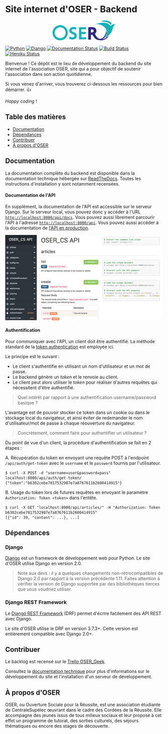 # Site internet d'OSER - Backend

<p align="center"><img width=40% src="media/logo.png"></p>

<!-- Badges issus de Shields.io.

Les badges sont générés à partir de l'URL, qui ressemble à ceci :
https://img.shields.io/badge/<label>-<status>-couleur>.svg

Plus d'informations sur leur site : http://shields.io
-->

[![Python](https://img.shields.io/badge/python-3.6-blue.svg)](https://docs.python.org/3/)
[![Django](https://img.shields.io/badge/django-2.0-blue.svg)](https://www.djangoproject.com)
[![Documentation Status](https://readthedocs.org/projects/oser-tech-docs/badge/?version=latest)](http://oser-tech-docs.readthedocs.io/en/latest/?badge=latest)
[![Build Status](https://travis-ci.org/oser-cs/oser-backend.svg?branch=master)](https://travis-ci.org/oser-cs/oser-backend)
[![Heroku Status](https://heroku-badge.herokuapp.com/?app=oser-backend&style=flat)](https://dashboard.heroku.com/apps)

Bienvenue ! Ce dépôt est le lieu de développement du backend du site internet de l'association OSER, site qui a pour objectif de soutenir l'association dans son action quotidienne.

Si vous venez d'arriver, vous trouverez ci-dessous les ressources pour bien démarrer. :+1:

*Happy coding* !

## Table des matières

- [Documentation](#documentation)
- [Dépendances](#dépendances)
- [Contribuer](#contribuer)
- [À propos d'OSER](#À-propos-doser)

## Documentation

La documentation complète du backend est disponible dans la documentation technique hébergée sur [ReadTheDocs](http://oser-tech-docs.readthedocs.io/fr/latest/). Toutes les instructions d'installation y sont notamment recensées.

#### Documentation de l'API

En supplément, la documentation de l'API est accessible sur le serveur Django. Sur le serveur local, vous pouvez donc y accéder à l'URL [`http://localhost:8000/api/docs`](http://localhost:8000/api/docs). Vous pouvez aussi librement parcourir l'API à l'adresse [`http://localhost:8000/api`](http://localhost:8000/api). Vous pouvez aussi accéder à la documentation de [l'API en production](http://oser-backend.herokuapp.com/api/docs).

![API Docs](media/api-docs.png)

#### Authentification

Pour communiquer avec l'API, un client doit être authentifié. La méthode standard de la [token authentication](https://auth0.com/learn/token-based-authentication-made-easy/) est employée ici.

Le principe est le suivant :

- Le client s'authentifie en utilisant un nom d'utilisateur et un mot de passe.
- Le backend génère un *token* et le renvoie au client.
- Le client peut alors utiliser le *token* pour réaliser d'autres requêtes qui nécessitent d'être authentifié.

> Quel intérêt par rapport à une authentification username/password basique ?

L'avantage est de pouvoir stocker ce token dans un cookie ou dans le stockage local du navigateur, et ainsi éviter de redemander le nom d'utilisateur/mot de passe à chaque réouverture du navigateur.

> Concrètement, comment faire pour authentifier un utilisateur ?

Du point de vue d'un client, la procédure d'authentification se fait en 2 étapes :

A. Récupération du token en envoyant une requête POST à l'endpoint `/api/auth/get-token` avec le `username` et le `password` fournis par l'utilisateur.

```
$ curl -X POST -d "username=user&password=pass" localhost:8000/api/auth/get-token/
{"token":"b6302cebe7817532987e7a8767611b2600414915"}
```

B. Usage du token lors de futures requêtes en envoyant le paramètre `Authorization: Token <token>` dans l'entête.

```
$ curl -X GET "localhost:8000/api/articles/" -H "Authorization: Token b6302cebe7817532987e7a8767611b2600414915"
[{"id": 39, "content": ...}, ...]
```

## Dépendances

### Django

[Django](https://www.djangoproject.com) est un framework de développement web pour Python. Le site d'OSER utilise Django en version 2.0.

> Note aux devs : il y a quelques changements non-rétrocompatibles de Django 2.0 par rapport à la version précédente 1.11. Faites attention à vérifier la version de Django supportée par des bibliothèques tierces que vous voudriez utiliser.

### Django REST Framework

Le [Django REST Framework](http://www.django-rest-framework.org) (DRF) permet d'écrire facilement des API REST avec Django.

Le site d'OSER utilise le DRF en version 3.7.3+. Cette version est entièrement compatible avec Django 2.0+.

## Contribuer

Le backlog est recensé sur le [Trello OSER_Geek](https://trello.com/b/bYlju4gE/site-internet-backlog).

Consultez la [documentation technique](http://oser-tech-docs.readthedocs.io/fr/latest/) pour plus d'informations sur le développement du site et l'installation d'un serveur de développement.

## À propos d'OSER

OSER, ou Ouverture Sociale pour la Réussite, est une association étudiante de CentraleSupélec œuvrant dans le cadre des Cordées de la Réussite. Elle accompagne des jeunes issus de tous milieux sociaux et leur propose à cet effet un programme de tutorat, des sorties culturels, des séjours thématiques ou encore des stages de découverte.
